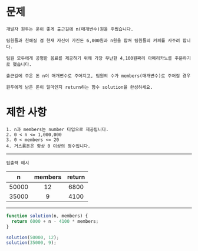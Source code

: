 # 문제

```
개발자 원두는 운이 좋게 출근길에 n(매개변수)원을 주웠습니다.

팀원들과 친해질 겸 현재 자신이 가진돈 6,000원과 n원을 합쳐 팀원들의 커피를 사주려 합니다.

팀원 모두에게 공평한 음료를 제공하기 위해 가장 무난한 4,100원짜리 아메리카노를 주문하기로 했습니다.

출근길에 주운 돈 n이 매개변수로 주어지고, 팀원의 수가 members(매개변수)로 주어질 경우

원두에게 남은 돈이 얼마인지 return하는 함수 solution을 완성하세요.
```

# 제한 사항

```
1. n과 members는 number 타입으로 제공됩니다.
2. 0 < n <= 1,000,000
3. 0 < members <= 20
4. 거스름돈은 항상 0 이상의 정수입니다.
```

---

`입출력 예시`

|   n   | members | return |
| :---: | :-----: | :----: |
| 50000 |   12    |  6800  |
| 35000 |    9    |  4100  |

---

```js
function solution(n, members) {
  return 6000 + n - 4100 * members;
}

solution(50000, 12);
solution(35000, 9);
```
